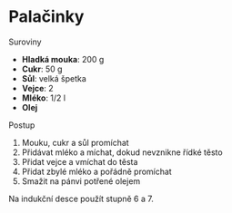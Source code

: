 # Palačinky

Suroviny

* **Hladká mouka**: 200 g
* **Cukr**: 50 g
* **Sůl**: velká špetka
* **Vejce**: 2
* **Mléko**: 1/2 l
* **Olej**

Postup

1. Mouku, cukr a sůl promíchat
2. Přidávat mléko a míchat, dokud nevznikne řídké těsto
3. Přidat vejce a vmíchat do těsta
4. Přidat zbylé mléko a pořádně promíchat
5. Smažit na pánvi potřené olejem

Na indukční desce použít stupně 6 a 7.
